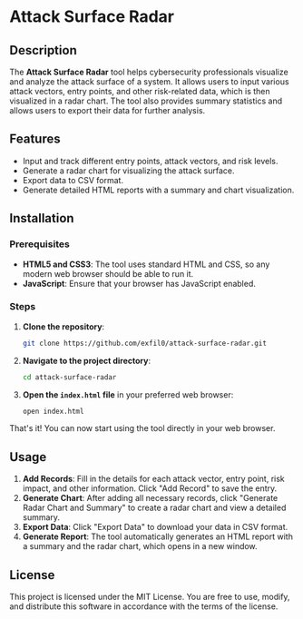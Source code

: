 
# Attack Surface Radar

## Description

The **Attack Surface Radar** tool helps cybersecurity professionals visualize and analyze the attack surface of a system. It allows users to input various attack vectors, entry points, and other risk-related data, which is then visualized in a radar chart. The tool also provides summary statistics and allows users to export their data for further analysis.

## Features

- Input and track different entry points, attack vectors, and risk levels.
- Generate a radar chart for visualizing the attack surface.
- Export data to CSV format.
- Generate detailed HTML reports with a summary and chart visualization.

## Installation

### Prerequisites

- **HTML5 and CSS3**: The tool uses standard HTML and CSS, so any modern web browser should be able to run it.
- **JavaScript**: Ensure that your browser has JavaScript enabled.

### Steps

1. **Clone the repository**:
   ```bash
   git clone https://github.com/exfil0/attack-surface-radar.git
   ```

2. **Navigate to the project directory**:
   ```bash
   cd attack-surface-radar
   ```

3. **Open the `index.html` file** in your preferred web browser:
   ```bash
   open index.html
   ```

That's it! You can now start using the tool directly in your web browser.

## Usage

1. **Add Records**: Fill in the details for each attack vector, entry point, risk impact, and other information. Click "Add Record" to save the entry.
2. **Generate Chart**: After adding all necessary records, click "Generate Radar Chart and Summary" to create a radar chart and view a detailed summary.
3. **Export Data**: Click "Export Data" to download your data in CSV format.
4. **Generate Report**: The tool automatically generates an HTML report with a summary and the radar chart, which opens in a new window.

## License

This project is licensed under the MIT License. You are free to use, modify, and distribute this software in accordance with the terms of the license.
